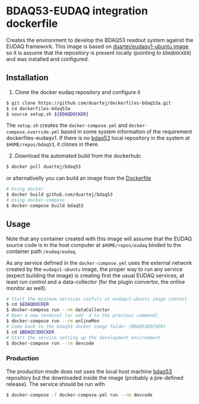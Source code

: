 # BDAQ53-EUDAQ integration dockerfile

Creates the environment to develop the BDAQ53 readout
system against the EUDAQ framework. 
This image is based on [duartej/eudaqv1-ubuntu image](dockerfiles-eudaqv1) 
so it is assume that the repository is present locally 
(pointing to ```EDAQDOCKER```) and was installed and configured.

## Installation
1. Clone the docker eudaq repository and configure it
```bash 
$ git clone https://github.com/duartej/dockerfiles-bdaq53a.git
$ cd dockerfiles-bdaq53a
$ source setup.sh ${EDAQDOCKER}
```
The ```setup.sh``` creates the ```docker-compose.yml``` and 
```docker-compose.override.yml``` based in some system information
of the requirement dockerfiles-eudaqv1. If there is no 
[bdaq53](https://gitlab.cern.ch/silab/bdaq53) local repository in
the system at ```$HOME/repos/bdaq53```, it clones in there.

2. Download the automated build from the dockerhub: 
```bash
$ docker pull duartej/bdaq53
```
or alternativelly you can build an image from the
[Dockerfile](Dockerfile)
```bash
# Using docker
$ docker build github.com/duartej/bdaq53
# Using docker-compose
$ docker-compose build bdaq53
```

## Usage
Note that any container created with this image will 
assume that the EUDAQ source code is in the host computer
at ```$HOME/repos/eudaq``` binded to the container path
```/eudaq/eudaq```. 

As any service defined in the ```docker-compose.yml``` uses 
the external network created by the  ```eudaqv1-ubuntu``` image, 
the proper way to run any service (expect building the image) is 
creating first the usual EUDAQ services, at least run control 
and a data-collector (for the plugin convertor, the online monitor as well).

```bash
# Start the minimum services usefuls at eudaqv1-ubuntu image context
$ cd $EDAQDOCKER
$ docker-compose run --rm dataCollector 
# Open a new terminal (or add -d to the previous command)
$ docker-compose run --rm onlineMon
# Come back to the bdaq53 docker image folder (BDAQ53DOCKER)
$ cd $BDAQ53DOCKER
# Start the service setting up the development environment
$ docker-compose run --rm devcode
```

### Production
The production mode does not uses the local host machine 
[bdaq53](https://gitlab.cern.ch/silab/bdaq53) repository but the downloaded
inside the image (probably a pre-defined release). The service should be
run with
```bash
$ docker-compose -f docker-compose.yml run --rm devcode
```


